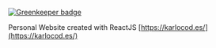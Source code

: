 
[![Greenkeeper badge](https://badges.greenkeeper.io/kdelalic/karlodelalic.com-react.svg)](https://greenkeeper.io/)

Personal Website created with ReactJS
[https://karlocod.es/](https://karlocod.es/)